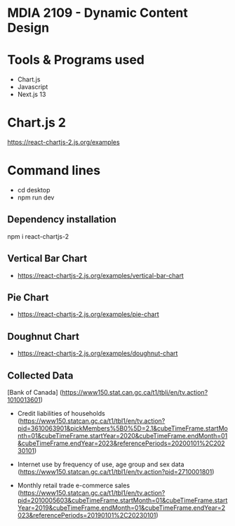 # MDIA 2109 - Dynamic Content Design

# Tools & Programs used

- Chart.js
- Javascript
- Next.js 13

# Chart.js 2

https://react-chartjs-2.js.org/examples

# Command lines

- cd desktop
- npm run dev

## Dependency installation

npm i react-chartjs-2

## Vertical Bar Chart

- https://react-chartjs-2.js.org/examples/vertical-bar-chart

## Pie Chart

- https://react-chartjs-2.js.org/examples/pie-chart

## Doughnut Chart

- https://react-chartjs-2.js.org/examples/doughnut-chart

## Collected Data

[Bank of Canada] (https://www150.stat.can.gc.ca/t1/tbli/en/tv.action?1010013601)

- Credit liabilities of households (https://www150.statcan.gc.ca/t1/tbl1/en/tv.action?pid=3610063901&pickMembers%5B0%5D=2.1&cubeTimeFrame.startMonth=01&cubeTimeFrame.startYear=2020&cubeTimeFrame.endMonth=01&cubeTimeFrame.endYear=2023&referencePeriods=20200101%2C20230101)

- Internet use by frequency of use, age group and sex data (https://www150.statcan.gc.ca/t1/tbl1/en/tv.action?pid=2710001801)

- Monthly retail trade e-commerce sales (https://www150.statcan.gc.ca/t1/tbl1/en/tv.action?pid=2010005603&cubeTimeFrame.startMonth=01&cubeTimeFrame.startYear=2019&cubeTimeFrame.endMonth=01&cubeTimeFrame.endYear=2023&referencePeriods=20190101%2C20230101)
